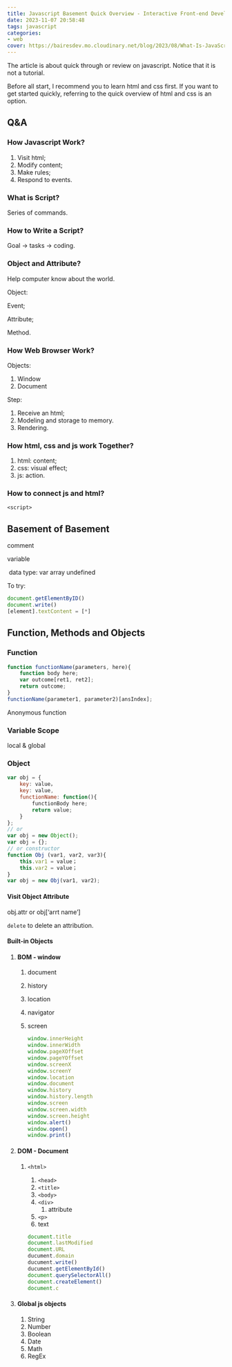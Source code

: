 ```yaml
---
title: Javascript Basement Quick Overview - Interactive Front-end Development
date: 2023-11-07 20:58:48
tags: javascript
categories:
- web
cover: https://bairesdev.mo.cloudinary.net/blog/2023/08/What-Is-JavaScript-Used-For.jpg?tx=w_3840,q_auto
---
```


The article is about quick through or review on javascript. Notice that it is not a tutorial.

Before all start, I recommend you to learn html and css first. If you want to get started quickly, referring to the quick overview of html and css is an option.

<!--more-->

## Q&A

### How Javascript Work?

1. Visit html;
2. Modify content;
3. Make rules;
4. Respond to events.

### What is Script?

Series of commands.

### How to Write a Script?

Goal -> tasks -> coding.

### Object and Attribute?

Help computer know about the world.

Object:

Event;

Attribute;

Method.

### How Web Browser Work?

Objects:

1. Window
2. Document

Step:

1. Receive an html;
2. Modeling and storage to memory.
3. Rendering.

### How html, css and js  work Together?

1. html: content;
2. css: visual effect;
3. js: action.

### How to connect js and html?

`<script>`



## Basement of Basement

comment

variable

​	data type: var array undefined

To try:

```javascript
document.getElementByID()
document.write()
[element].textContent = [*]
```



## Function, Methods and Objects

### Function

```js
function functionName(parameters, here){
    function body here;
    var outcome[ret1, ret2];
    return outcome;
}
functionName(parameter1, parameter2)[ansIndex];
```

Anonymous function

### Variable Scope

local & global

### Object

```js
var obj = {
    key: value，
    key: value,
    functionName: function(){
        functionBody here;
        return value;
    }
};
// or
var obj = new Object();
var obj = {};
// or constructor
function Obj (var1, var2, var3){
    this.var1 = value；
    this.var2 = value；
}
var obj = new Obj(var1, var2);
```

#### Visit Object Attribute

obj.attr or obj[‘arrt name’]

`delete` to delete an attribution.

#### Built-in Objects

1. #### BOM - window

   1. document

   2. history

   3. location

   4. navigator

   5. screen

      ```js
      window.innerHeight
      window.innerWidth
      window.pageXOffset
      window.pageYOffset
      window.screenX
      window.screenY
      window.location
      window.document
      window.history
      window.history.length
      window.screen
      window.screen.width
      window.screen.height
      window.alert()
      window.open()
      window.print()
      ```

      

2. #### DOM - Document

   1. `<html>`

      1. `<head>`
      2. `<title>`
      3. `<body>`
      4. `<div>`
         1. attribute
      5. `<p>`
      6. text

      ```js
      document.title
      document.lastModified
      document.URL
      ducument.domain
      ducument.write()
      ducument.getElementById()
      document.querySelectorAll()
      document.createElement()
      document.c
      ```

      

3. #### Global js objects

   1. String
   2. Number
   3. Boolean
   4. Date
   5. Math
   6. RegEx
